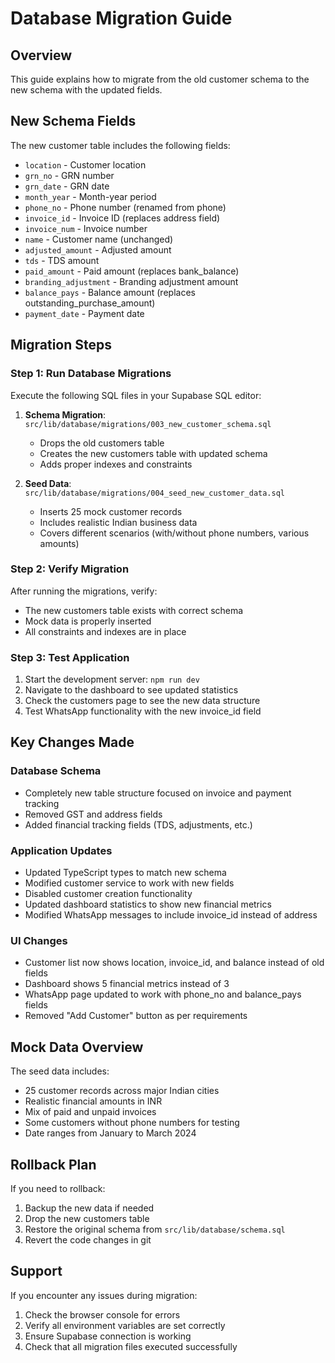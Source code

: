 # Database Migration Guide

## Overview
This guide explains how to migrate from the old customer schema to the new schema with the updated fields.

## New Schema Fields
The new customer table includes the following fields:
- `location` - Customer location
- `grn_no` - GRN number
- `grn_date` - GRN date
- `month_year` - Month-year period
- `phone_no` - Phone number (renamed from phone)
- `invoice_id` - Invoice ID (replaces address field)
- `invoice_num` - Invoice number
- `name` - Customer name (unchanged)
- `adjusted_amount` - Adjusted amount
- `tds` - TDS amount
- `paid_amount` - Paid amount (replaces bank_balance)
- `branding_adjustment` - Branding adjustment amount
- `balance_pays` - Balance amount (replaces outstanding_purchase_amount)
- `payment_date` - Payment date

## Migration Steps

### Step 1: Run Database Migrations
Execute the following SQL files in your Supabase SQL editor:

1. **Schema Migration**: `src/lib/database/migrations/003_new_customer_schema.sql`
   - Drops the old customers table
   - Creates the new customers table with updated schema
   - Adds proper indexes and constraints

2. **Seed Data**: `src/lib/database/migrations/004_seed_new_customer_data.sql`
   - Inserts 25 mock customer records
   - Includes realistic Indian business data
   - Covers different scenarios (with/without phone numbers, various amounts)

### Step 2: Verify Migration
After running the migrations, verify:
- The new customers table exists with correct schema
- Mock data is properly inserted
- All constraints and indexes are in place

### Step 3: Test Application
1. Start the development server: `npm run dev`
2. Navigate to the dashboard to see updated statistics
3. Check the customers page to see the new data structure
4. Test WhatsApp functionality with the new invoice_id field

## Key Changes Made

### Database Schema
- Completely new table structure focused on invoice and payment tracking
- Removed GST and address fields
- Added financial tracking fields (TDS, adjustments, etc.)

### Application Updates
- Updated TypeScript types to match new schema
- Modified customer service to work with new fields
- Disabled customer creation functionality
- Updated dashboard statistics to show new financial metrics
- Modified WhatsApp messages to include invoice_id instead of address

### UI Changes
- Customer list now shows location, invoice_id, and balance instead of old fields
- Dashboard shows 5 financial metrics instead of 3
- WhatsApp page updated to work with phone_no and balance_pays fields
- Removed "Add Customer" button as per requirements

## Mock Data Overview
The seed data includes:
- 25 customer records across major Indian cities
- Realistic financial amounts in INR
- Mix of paid and unpaid invoices
- Some customers without phone numbers for testing
- Date ranges from January to March 2024

## Rollback Plan
If you need to rollback:
1. Backup the new data if needed
2. Drop the new customers table
3. Restore the original schema from `src/lib/database/schema.sql`
4. Revert the code changes in git

## Support
If you encounter any issues during migration:
1. Check the browser console for errors
2. Verify all environment variables are set correctly
3. Ensure Supabase connection is working
4. Check that all migration files executed successfully